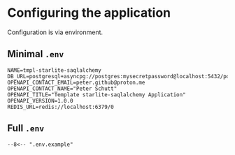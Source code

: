 # Configuring the application

Configuration is via environment.

## Minimal `.env`

```dotenv title="Minimal .env"
NAME=tmpl-starlite-saqlalchemy
DB_URL=postgresql+asyncpg://postgres:mysecretpassword@localhost:5432/postgres1
OPENAPI_CONTACT_EMAIL=peter.github@proton.me
OPENAPI_CONTACT_NAME="Peter Schutt"
OPENAPI_TITLE="Template starlite-saqlalchemy Application"
OPENAPI_VERSION=1.0.0
REDIS_URL=redis://localhost:6379/0
```

## Full `.env`

```dotenv title="Example .env"
--8<-- ".env.example"
```
